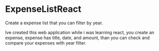 # ExpenseListReact
Create a expense list that you can filter by year.

Ive created this web application while i was learning react, you create an expense, expense has title, date, and amount, than you can check and compare your expenses with year filter.
